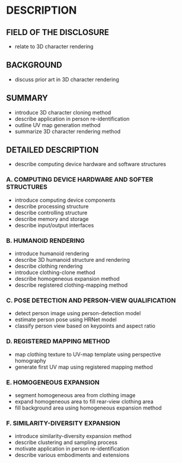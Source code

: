 # DESCRIPTION

## FIELD OF THE DISCLOSURE

- relate to 3D character rendering

## BACKGROUND

- discuss prior art in 3D character rendering

## SUMMARY

- introduce 3D character cloning method
- describe application in person re-identification
- outline UV map generation method
- summarize 3D character rendering method

## DETAILED DESCRIPTION

- describe computing device hardware and software structures

### A. COMPUTING DEVICE HARDWARE AND SOFTER STRUCTURES

- introduce computing device components
- describe processing structure
- describe controlling structure
- describe memory and storage
- describe input/output interfaces

### B. HUMANOID RENDERING

- introduce humanoid rendering
- describe 3D humanoid structure and rendering
- describe clothing rendering
- introduce clothing-clone method
- describe homogeneous expansion method
- describe registered clothing-mapping method

### C. POSE DETECTION AND PERSON-VIEW QUALIFICATION

- detect person image using person-detection model
- estimate person pose using HRNet model
- classify person view based on keypoints and aspect ratio

### D. REGISTERED MAPPING METHOD

- map clothing texture to UV-map template using perspective homography
- generate first UV map using registered mapping method

### E. HOMOGENEOUS EXPANSION

- segment homogeneous area from clothing image
- expand homogeneous area to fill rear-view clothing area
- fill background area using homogeneous expansion method

### F. SIMILARITY-DIVERSITY EXPANSION

- introduce similarity-diversity expansion method
- describe clustering and sampling process
- motivate application in person re-identification
- describe various embodiments and extensions

